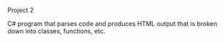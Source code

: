 Project 2

C# program that parses code and produces HTML output
that is broken down into classes, functions, etc.
